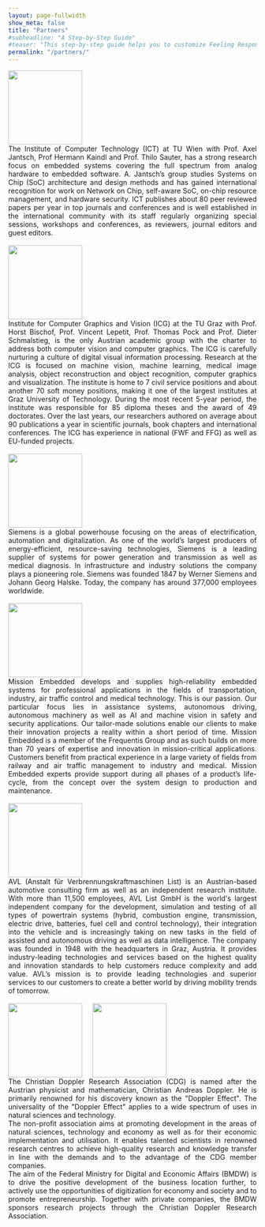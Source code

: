 ```yaml
---
layout: page-fullwidth
show_meta: false
title: "Partners"
#subheadline: "A Step-by-Step Guide"
#teaser: "This step-by-step guide helps you to customize Feeling Responsive to your needs."
permalink: "/partners/"
---
```



<div class="row">
    <div class="large-2 columns" style="vertical-align: middle;">
    <img src="{{ site.urlimg }}TU-Signet.png" height="150px" style="vertical-align: middle;">
    </div>
    <div class="large-10 columns"  style="text-align: justify;">
    The Institute of Computer Technology (ICT) at TU Wien with Prof. Axel Jantsch, Prof Hermann Kaindl and Prof. Thilo Sauter, has a strong research focus on embedded systems covering the full spectrum from analog hardware to embedded software. A. Jantsch’s group studies Systems on Chip (SoC) architecture and design methods and has gained international recognition for work on Network on Chip, self-aware SoC, on-chip resource management, and hardware security. ICT publishes about 80 peer reviewed papers per year in top journals and conferences and is well established in the international community with its staff regularly organizing special sessions, workshops and conferences, as reviewers, journal editors and guest editors.
    </div>
</div><!-- /.row -->
<br>
<div class="row">
    </div>
    <div class="large-3 columns" >
    <img src="{{ site.urlimg }}TUGraz-Logo.png" height="150px">
    </div>
    <div class="large-9 columns"  style="text-align: justify;">
Institute for Computer Graphics and Vision (ICG) at the TU Graz with Prof. Horst Bischof, Prof. Vincent Lepetit, Prof. Thomas Pock and Prof. Dieter Schmalstieg, is the only Austrian academic group with the charter to address both computer vision and computer graphics. The ICG is carefully nurturing a culture of digital visual information processing. Research at the ICG is focused on machine vision, machine learning, medical image analysis, object reconstruction and object recognition, computer graphics and visualization. The institute is home to 7 civil service positions and about another 70 soft money positions, making it one of the largest institutes at Graz University of Technology. During the most recent 5-year period, the institute was responsible for 85 diploma theses and the award of 49 doctorates. Over the last years, our researchers authored on average about 90 publications a year in scientific journals, book chapters and international conferences. The ICG has experience in national (FWF and FFG) as well as EU-funded projects.
</div><!-- /.row -->
<br>
<div class="row">
    <div class="large-3 columns" >
    <img src="{{ site.urlimg }}Siemens.jpg" height="150px">
    </div>
    <div class="large-9 columns"  style="text-align: justify;">
Siemens is a global powerhouse focusing on the areas of electrification, automation and digitalization. As one of the world’s largest producers of energy-efficient, resource-saving technologies, Siemens is a leading supplier of systems for power generation and transmission as well as medical diagnosis. In infrastructure and industry solutions the company plays a pioneering role. Siemens was founded 1847 by Werner Siemens and Johann Georg Halske. Today, the company has around 377,000 employees worldwide.
    </div>
</div><!-- /.row -->
<br>
<div class="row">
    <div class="large-3 columns" >
    <img src="{{ site.urlimg }}Mission_Embedded.png" height="150px">
    </div>
    <div class="large-9 columns"  style="text-align: justify;">
Mission Embedded develops and supplies high-reliability embedded systems for professional applications in the fields of transportation, industry, air traffic control and medical technology. This is our passion. Our particular focus lies in assistance systems, autonomous driving, autonomous machinery as well as AI and machine vision in safety and security applications. Our tailor-made solutions enable our clients to make their innovation projects a reality within a short period of time. Mission Embedded is a member of the Frequentis Group and as such builds on more than 70 years of expertise and innovation in mission-critical applications. Customers benefit from practical experience in a large variety of fields from railway and air traffic management to industry and medical. Mission Embedded experts provide support during all phases of a product’s life-cycle, from the concept over the system design to production and maintenance.
    </div>
</div><!-- /.row -->
<br>
<div class="row">
    <div class="large-3 columns" >
    <img src="{{ site.urlimg }}AVL.png" height="150px">
    </div>
    <div class="large-9 columns"  style="text-align: justify;">
AVL (Anstalt für Verbrennungskraftmaschinen List) is an Austrian-based automotive consulting firm as well as an independent research institute. With more than 11,500 employees, AVL List GmbH is the world's largest independent company for the development, simulation and testing of all types of powertrain systems (hybrid, combustion engine, transmission, electric drive, batteries, fuel cell and control technology), their integration into the vehicle and is increasingly taking on new tasks in the field of assisted and autonomous driving as well as data intelligence. The company was founded in 1948 with the headquarters in Graz, Austria. It provides industry-leading technologies and services based on the highest quality and innovation standards to help customers reduce complexity and add value.​​​​​​​ AVL’s mission is to provide leading technologies and superior services to our customers to create a better world by driving mobility trends of tomorrow.
    </div>
</div><!-- /.row -->
<br>
<div class="row">
    <div class="large-3 columns" >
    <img src="{{ site.urlimg }}CDG.jpg" height="150px">
    <img src="{{ site.urlimg }}BMDW_Logo_srgb.png" height="150px">
    </div>
    <div class="large-9 columns"  style="text-align: justify;">
The Christian Doppler Research Association (CDG) is named after the Austrian physicist and mathematician, Christian Andreas Doppler. He is primarily renowned for his discovery known as the "Doppler Effect". The universality of the "Doppler Effect" applies to a wide spectrum of uses in natural sciences and technology.
<br>
The non-profit association aims at promoting development in the areas of natural sciences, technology and economy as well as for their economic implementation and utilisation. It enables talented scientists in renowned research centres to achieve high-quality research and knowledge transfer in line with the demands and to the advantage of the CDG member companies.<br>
The aim of the Federal Ministry for Digital and Economic Affairs (BMDW) is to drive the positive development of the business location further, to actively use the opportunities of digitization for economy and society and to promote entrepreneurship. Together with private companies, the BMDW sponsors research projects through the Christian Doppler Research Association. 
    </div>
</div><!-- /.row -->

